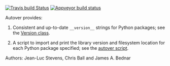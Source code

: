 [![Travis build Status](https://travis-ci.org/pyviz/autover.svg?branch=master)](https://travis-ci.org/pyviz/autover)
[![Appveyor build status](https://ci.appveyor.com/api/projects/status/s9nutfr6759kvipn/branch/master?svg=true)](https://ci.appveyor.com/project/pyviz/autover/branch/master)



Autover provides:

  1. Consistent and up-to-date `__version__` strings for Python
     packages; see the [Version
     class](https://github.com/ioam/autover/blob/master/autover/__init__.py).

  2. A script to import and print the library version and filesystem
     location for each Python package specified; see the [autover
     script](https://github.com/ioam/autover/blob/master/scripts/autover).

Authors: Jean-Luc Stevens, Chris Ball and James A. Bednar
